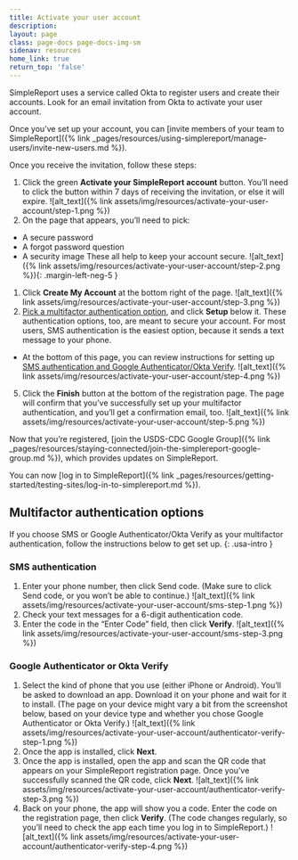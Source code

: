 ```yaml
---
title: Activate your user account
description:
layout: page
class: page-docs page-docs-img-sm
sidenav: resources
home_link: true
return_top: 'false'
---
```


SimpleReport uses a service called Okta to register users and create their accounts. Look for an email invitation from Okta to activate your user account.

Once you’ve set up your account, you can [invite members of your team to SimpleReport]({% link _pages/resources/using-simplereport/manage-users/invite-new-users.md %}).

Once you receive the invitation, follow these steps:
1. Click the green **Activate your SimpleReport account** button. You’ll need to click the button within 7 days of receiving the invitation, or else it will expire.
![alt_text]({% link assets/img/resources/activate-your-user-account/step-1.png %})
2. On the page that appears, you’ll need to pick:
  - A secure password
  - A forgot password question
  - A security image
  These all help to keep your account secure.
![alt_text]({% link assets/img/resources/activate-your-user-account/step-2.png %}){: .margin-left-neg-5 }
1. Click **Create My Account** at the bottom right of the page.
![alt_text]({% link assets/img/resources/activate-your-user-account/step-3.png %})
4. [Pick a multifactor authentication option](#multifactor-authentication-options), and click **Setup** below it. These authentication options, too, are meant to secure your account. For most users, SMS authentication is the easiest option, because it sends a text message to your phone.
  - At the bottom of this page, you can review instructions for setting up [SMS authentication and Google Authenticator/Okta Verify](#multifactor-authentication-options).
![alt_text]({% link assets/img/resources/activate-your-user-account/step-4.png %})
5. Click the **Finish** button at the bottom of the registration page. The page will confirm that you’ve successfully set up your multifactor authentication, and you’ll get a confirmation email, too.
![alt_text]({% link assets/img/resources/activate-your-user-account/step-5.png %})

Now that you’re registered, [join the USDS-CDC Google Group]({% link _pages/resources/staying-connected/join-the-simplereport-google-group.md %}), which provides updates on SimpleReport.

You can now [log in to SimpleReport]({% link _pages/resources/getting-started/testing-sites/log-in-to-simplereport.md %}).

## Multifactor authentication options
If you choose SMS or Google Authenticator/Okta Verify as your multifactor authentication, follow the instructions below to get set up.
{: .usa-intro }
### SMS authentication
1. Enter your phone number, then click Send code. (Make sure to click Send code, or you won’t be able to continue.)
![alt_text]({% link assets/img/resources/activate-your-user-account/sms-step-1.png %})
2. Check your text messages for a 6-digit authentication code.
3. Enter the code in the “Enter Code” field, then click **Verify**.
![alt_text]({% link assets/img/resources/activate-your-user-account/sms-step-3.png %})

### Google Authenticator or Okta Verify
1. Select the kind of phone that you use (either iPhone or Android). You’ll be asked to download an app. Download it on your phone and wait for it to install. (The page on your device might vary a bit from the screenshot below, based on your device type and whether you chose Google Authenticator or Okta Verify.)
![alt_text]({% link assets/img/resources/activate-your-user-account/authenticator-verify-step-1.png %})
2. Once the app is installed, click **Next**.
3. Once the app is installed, open the app and scan the QR code that appears on your SimpleReport registration page. Once you’ve successfully scanned the QR code, click **Next**.
![alt_text]({% link assets/img/resources/activate-your-user-account/authenticator-verify-step-3.png %})
4. Back on your phone, the app will show you a code. Enter the code on the registration page, then click **Verify**. (The code changes regularly, so you’ll need to check the app each time you log in to SimpleReport.)
![alt_text]({% link assets/img/resources/activate-your-user-account/authenticator-verify-step-4.png %})
